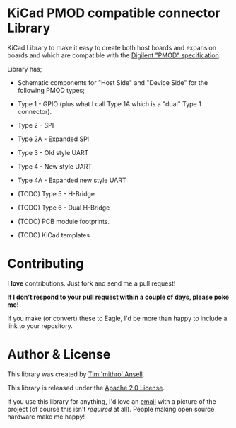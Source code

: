 KiCad PMOD compatible connector Library
=======================================

KiCad Library to make it easy to create both host boards and expansion boards
and which are compatible with the [Digilent
"PMOD" specification](http://www.digilentinc.com/Pmods/licensing.cfm).


Library has;
 * Schematic components for "Host Side" and "Device Side" for the following PMOD types;
  * Type 1 - GPIO (plus what I call Type 1A which is a "dual" Type 1 connector).
  * Type 2 - SPI
  * Type 2A - Expanded SPI
  * Type 3 - Old style UART
  * Type 4 - New style UART
  * Type 4A - Expanded new style UART
  * (TODO) Type 5 - H-Bridge
  * (TODO) Type 6 - Dual H-Bridge

 * (TODO) PCB module footprints.
 * (TODO) KiCad templates

Contributing
======================

I **love** contributions. Just fork and send me a pull request! 

**If I don't respond to your pull request within a couple of days, please poke
me!**

If you make (or convert) these to Eagle, I'd be more than happy to include a
link to your repository.


Author & License
======================

This library was created by [Tim 'mithro' Ansell](https://blog.mithis.net/).

This library is released under the 
[Apache 2.0 License](http://www.apache.org/licenses/LICENSE-2.0.html).

If you use this library for anything, I'd love an [email](mithro@mithis.com)
with a picture of the project (of course this isn't *required* at all). People
making open source hardware make me happy!
